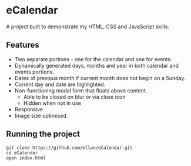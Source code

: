 # eCalendar

A project built to demonstrate my HTML, CSS and JavaScript skills.

## Features

- Two separate portions - one for the calendar and one for events.
- Dynamically generated days, months and year in both calendar and events portions.
- Dates of previous month if current month does not begin on a Sunday.
- Current day and date are highlighted.
- Non-functioning modal form that floats above content.
  - Able to be closed on blur or via close icon
  - Hidden when not in use
- Responsive
- Image size optimised.

## Running the project

```
git clone https://github.com/elloo/eCalendar.git
cd eCalendar
open index.html
```

